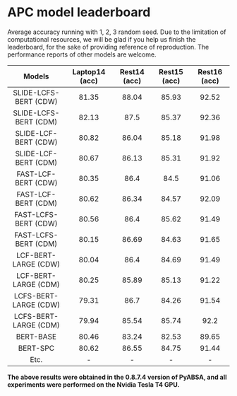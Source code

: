 # APC model leaderboard
Average accuracy running with 1, 2, 3 random seed. Due to the limitation of computational resources, 
we will be glad if you help us finish the leaderboard, for the sake of providing reference of reproduction.
The performance reports of other models are welcome.

|      Models          | Laptop14 (acc) |  Rest14 (acc) | Rest15 (acc) | Rest16 (acc) |
| :------------------: | :------------: | :-----------: |:------------:|:------------:|
| SLIDE-LCFS-BERT (CDW)|    81.35       |        88.04  |    85.93     |   92.52      | 
| SLIDE-LCFS-BERT (CDM)|     82.13      |        87.5   |    85.37     |   92.36      |
| SLIDE-LCF-BERT (CDW) |      80.82         |        86.04      |    85.18        |    91.98         |
| SLIDE-LCF-BERT (CDM) |    80.67          |        86.13      |   85.31          |    91.92         |
| FAST-LCF-BERT (CDW) |      80.35	         |      86.4      |       84.5     |    91.06        |
| FAST-LCF-BERT (CDM) |    80.62          |        86.34      |   84.57          |    92.09         |
| FAST-LCFS-BERT (CDW) |      80.56         |       86.4       |    85.62         |    91.49         |
| FAST-LCFS-BERT (CDM) |    80.15           |        86.69      |   84.63         |    91.65         |
| LCF-BERT-LARGE (CDW) |      80.04         |       86.4       |    84.69         |    91.49         |
| LCF-BERT-LARGE (CDM) |    80.25           |        85.89      |   85.13         |    91.22         |
| LCFS-BERT-LARGE (CDW) |      79.31         |       86.7       |    84.26         |    91.54         |
| LCFS-BERT-LARGE (CDM) |    79.94           |        85.54      |   85.74         |    92.2         |
| BERT-BASE |      80.46         |       83.24       |    82.53         |    89.65         |
| BERT-SPC |    80.62          |        86.55      |   84.75          |    91.44         |
| Etc. |      -         |       -       |    -         |    -         |

**The above results were obtained in the 0.8.7.4 version of PyABSA, and all experiments were performed on the Nvidia Tesla T4 GPU.**